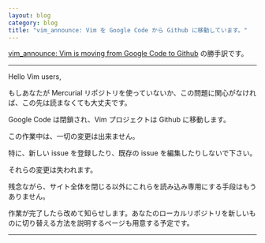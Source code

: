 ```yaml
---
layout: blog
category: blog
title: "vim_announce: Vim を Google Code から Github に移動しています。"
---
```


[vim_announce: Vim is moving from Google Code to Github](https://groups.google.com/d/msg/vim_announce/kC6yXmx6qJg/1WKQiYl4FwAJ) の勝手訳です。

---

Hello Vim users,

もしあなたが Mercurial リポジトリを使っていないか、この問題に関心がなければ、この先は読まなくても大丈夫です。

Google Code は閉鎖され、Vim プロジェクトは Github に移動します。

この作業中は、一切の変更は出来ません。

特に、新しい issue を登録したり、既存の issue を編集したりしないで下さい。

それらの変更は失われます。

残念ながら、サイト全体を閉じる以外にこれらを読み込み専用にする手段はもうありません。

作業が完了したら改めて知らせします。あなたのローカルリポジトリを新しいものに切り替える方法を説明するページも用意する予定です。

---

